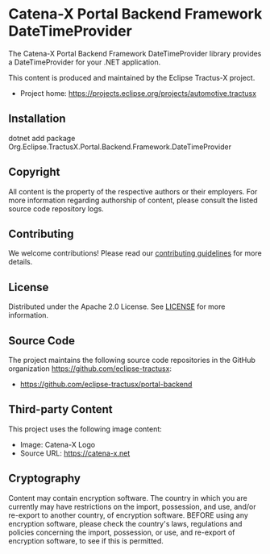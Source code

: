 # Catena-X Portal Backend Framework DateTimeProvider

The Catena-X Portal Backend Framework DateTimeProvider library provides a DateTimeProvider for your .NET application.

This content is produced and maintained by the Eclipse Tractus-X project.

* Project home: https://projects.eclipse.org/projects/automotive.tractusx

## Installation

dotnet add package Org.Eclipse.TractusX.Portal.Backend.Framework.DateTimeProvider

## Copyright

All content is the property of the respective authors or their employers. For
more information regarding authorship of content, please consult the listed
source code repository logs.

## Contributing

We welcome contributions! Please read our [contributing guidelines](./CONTRIBUTING.md) for more details.

## License

Distributed under the Apache 2.0 License.
See [LICENSE](./LICENSE) for more information.

## Source Code

The project maintains the following source code repositories in the GitHub organization https://github.com/eclipse-tractusx:

- https://github.com/eclipse-tractusx/portal-backend

## Third-party Content

This project uses the following image content:

* Image: Catena-X Logo
* Source URL: https://catena-x.net

## Cryptography

Content may contain encryption software. The country in which you are currently
may have restrictions on the import, possession, and use, and/or re-export to
another country, of encryption software. BEFORE using any encryption software,
please check the country's laws, regulations and policies concerning the import,
possession, or use, and re-export of encryption software, to see if this is
permitted.
